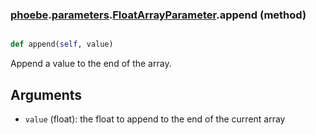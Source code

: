 ### [phoebe](phoebe.md).[parameters](phoebe.parameters.md).[FloatArrayParameter](phoebe.parameters.FloatArrayParameter.md).append (method)


```py

def append(self, value)

```



Append a value to the end of the array.

Arguments
---------
* `value` (float): the float to append to the end of the current array

